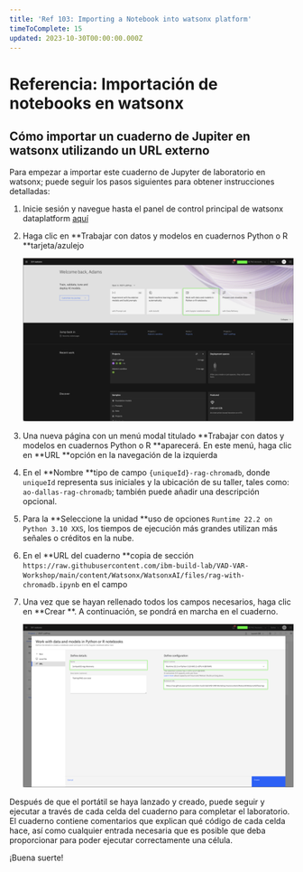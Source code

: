 ```yaml
---
title: 'Ref 103: Importing a Notebook into watsonx platform'
timeToComplete: 15
updated: 2023-10-30T00:00:00.000Z
---
```

# Referencia: Importación de notebooks en watsonx

## Cómo importar un cuaderno de Jupiter en watsonx utilizando un URL externo

Para empezar a importar este cuaderno de Jupyter de laboratorio en watsonx; puede seguir los pasos siguientes para obtener instrucciones detalladas:

1.  Inicie sesión y navegue hasta el panel de control principal de watsonx dataplatform [aquí](https://dataplatform.cloud.ibm.com/wx/home)

2.  Haga clic en **Trabajar con datos y modelos en cuadernos Python o R **tarjeta/azulejo

    ![notebook\_card ](./images/ref103/1-Dashboard-Notebook-Tile.png)

3.  Una nueva página con un menú modal titulado **Trabajar con datos y modelos en cuadernos Python o R **aparecerá. En este menú, haga clic en **URL **opción en la navegación de la izquierda

4.  En el **Nombre **tipo de campo `{uniqueId}-rag-chromadb`, donde `uniqueId` representa sus iniciales y la ubicación de su taller, tales como: `ao-dallas-rag-chromadb`; también puede añadir una descripción opcional.

5.  Para la **Seleccione la unidad **uso de opciones `Runtime 22.2 on Python 3.10 XXS`, los tiempos de ejecución más grandes utilizan más señales o créditos en la nube.

6.  En el **URL del cuaderno **copia de sección `https://raw.githubusercontent.com/ibm-build-lab/VAD-VAR-Workshop/main/content/Watsonx/WatsonxAI/files/rag-with-chromadb.ipynb` en el campo

7.  Una vez que se hayan rellenado todos los campos necesarios, haga clic en **Crear **. A continuación, se pondrá en marcha en el cuaderno.

    ![import\_notebook ](./images/ref103/2-Create-Notebook.png)

Después de que el portátil se haya lanzado y creado, puede seguir y ejecutar a través de cada celda del cuaderno para completar el laboratorio. El cuaderno contiene comentarios que explican qué código de cada celda hace, así como cualquier entrada necesaria que es posible que deba proporcionar para poder ejecutar correctamente una célula.

¡Buena suerte!

